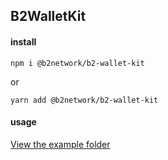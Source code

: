 ## B2WalletKit

#### install

```
npm i @b2network/b2-wallet-kit
```
or
```
yarn add @b2network/b2-wallet-kit
```



#### usage

[View the example folder](https://github.com/b2network/b2-wallet-kit/tree/main/example)